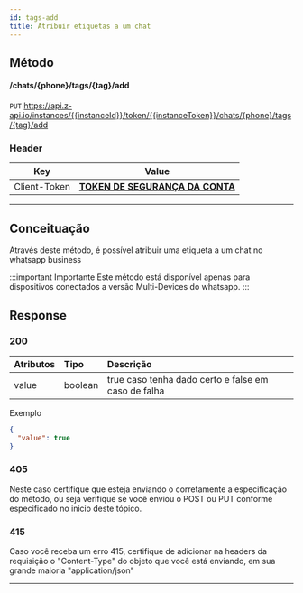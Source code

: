 ```yaml
---
id: tags-add
title: Atribuir etiquetas a um chat
---
```


## Método

#### /chats/{phone}/tags/{tag}/add

`PUT` https://api.z-api.io/instances/{{instanceId}}/token/{{instanceToken}}/chats/{phone}/tags/{tag}/add

### Header

|      Key       |            Value            |
| :------------: |     :-----------------:     |
|  Client-Token  | **[TOKEN DE SEGURANÇA DA CONTA](../security/client-token)** |
---

## Conceituação

Através deste método, é possível atribuir uma etiqueta a um chat no whatsapp business

:::important Importante
Este método está disponível apenas para dispositivos conectados a versão Multi-Devices do whatsapp. 
:::

## Response

### 200

| Atributos | Tipo    | Descrição                                           |
| :-------- | :------ | :-------------------------------------------------- |
| value     | boolean | true caso tenha dado certo e false em caso de falha |

Exemplo

```json
{
  "value": true
}
```

### 405

Neste caso certifique que esteja enviando o corretamente a especificação do método, ou seja verifique se você enviou o POST ou PUT conforme especificado no inicio deste tópico.

### 415

Caso você receba um erro 415, certifique de adicionar na headers da requisição o "Content-Type" do objeto que você está enviando, em sua grande maioria "application/json"

---
